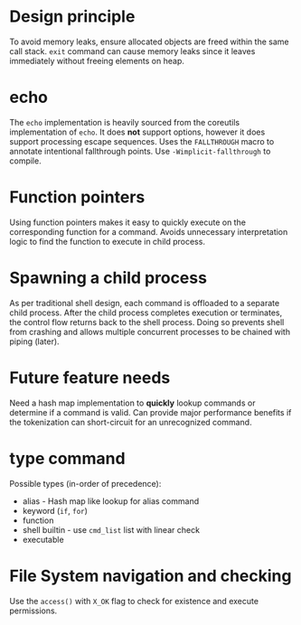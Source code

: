 # Design principle
To avoid memory leaks, ensure allocated objects are freed within the same call stack. 
`exit` command can cause memory leaks since it leaves immediately without freeing elements on heap.

# echo
The `echo` implementation is heavily sourced from the coreutils implementation of `echo`. It does **not** support options, however it does support processing escape sequences. 
Uses the `FALLTHROUGH` macro to annotate intentional fallthrough points. Use `-Wimplicit-fallthrough` to compile.

# Function pointers
Using function pointers makes it easy to quickly execute on the corresponding function for a command. Avoids unnecessary interpretation logic to find the function to execute in child process.

# Spawning a child process
As per traditional shell design, each command is offloaded to a separate child process. After the child process completes execution or terminates, the control flow returns back to the shell process. Doing so prevents shell from crashing and allows multiple concurrent processes to be chained with piping (later). 

# Future feature needs
Need a hash map implementation to **quickly** lookup commands or determine if a command is valid. Can provide major performance benefits if the tokenization can short-circuit for an unrecognized command.

# type command
Possible types (in-order of precedence):
- alias - Hash map like lookup for alias command
- keyword (`if`, `for`)
- function
- shell builtin - use `cmd_list` list with linear check
- executable

# File System navigation and checking
Use the `access()` with `X_OK` flag to check for existence and execute permissions. 

